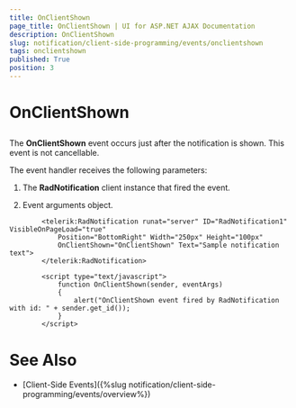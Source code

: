 ```yaml
---
title: OnClientShown
page_title: OnClientShown | UI for ASP.NET AJAX Documentation
description: OnClientShown
slug: notification/client-side-programming/events/onclientshown
tags: onclientshown
published: True
position: 3
---
```


# OnClientShown



## 

The __OnClientShown__ event occurs just after the notification is shown. This event is not cancellable.

The event handler receives the following parameters:

1. The __RadNotification__ client instance that fired the event.

1. Event arguments object.

````ASPNET
	    <telerik:RadNotification runat="server" ID="RadNotification1" VisibleOnPageLoad="true"
	        Position="BottomRight" Width="250px" Height="100px"
	        OnClientShown="OnClientShown" Text="Sample notification text">
	    </telerik:RadNotification>
	    
	    <script type="text/javascript">
	        function OnClientShown(sender, eventArgs)
	        {
	            alert("OnClientShown event fired by RadNotification with id: " + sender.get_id());
	        }
	    </script>
````



# See Also

 * [Client-Side Events]({%slug notification/client-side-programming/events/overview%})
